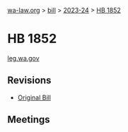 [wa-law.org](/) > [bill](/bill/) > [2023-24](/bill/2023-24/) > [HB 1852](/bill/2023-24/hb/1852/)

# HB 1852
[leg.wa.gov](https://app.leg.wa.gov/billsummary?BillNumber=1852&Year=2023&Initiative=false)

## Revisions
* [Original Bill](1/)

## Meetings